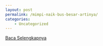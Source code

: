 ```yaml
---
layout: post
permalink: /mimpi-naik-bus-besar-artinya/
categories:
    - Uncategorized
---
```


[Baca Selengkapnya](/09)